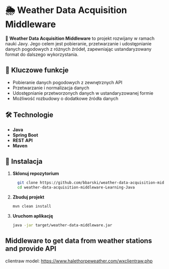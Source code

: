 # 🌦️ Weather Data Acquisition Middleware  

🚀 **Weather Data Acquisition Middleware** to projekt rozwijany w ramach nauki Javy. 
Jego celem jest pobieranie, przetwarzanie i udostępnianie danych pogodowych z różnych źródeł, zapewniając ustandaryzowany format do dalszego wykorzystania.

## 📌 Kluczowe funkcje  
- Pobieranie danych pogodowych z zewnętrznych API  
- Przetwarzanie i normalizacja danych  
- Udostępnianie przetworzonych danych w ustandaryzowanej formie  
- Możliwość rozbudowy o dodatkowe źródła danych

## 🛠️ Technologie  
- **Java**
- **Spring Boot**
- **REST API**
- **Maven**

## 🔧 Instalacja  
1. **Sklonuj repozytorium**
   
   ```sh
     git clone https://github.com/bbarski/weather-data-acquisition-middleware-Learning-Java.git && \
     cd weather-data-acquisition-middleware-Learning-Java
   ```
   
3. **Zbuduj projekt**
  
   ```sh
   mvn clean install
   ```
   
4. **Uruchom aplikację**

   ```sh
   java -jar target/weather-data-middleware.jar
   ```



## Middleware to get data from weather stations and provide API

clientraw model:
https://www.halethorpeweather.com/wxclientraw.php

